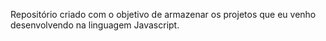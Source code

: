 Repositório criado com o objetivo de armazenar os projetos que eu venho desenvolvendo na linguagem Javascript.
